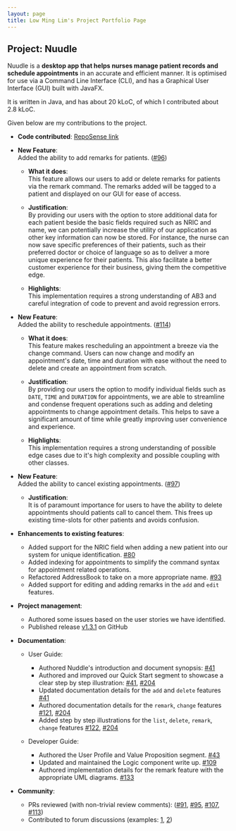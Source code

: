 ```yaml
---
layout: page
title: Low Ming Lim's Project Portfolio Page
---
```


## Project: Nuudle

Nuudle is a **desktop app that helps nurses manage patient records and schedule appointments** in an accurate and efficient manner.
It is optimised for use via a Command Line Interface (CLI), and has a Graphical User Interface (GUI) built with JavaFX.

It is written in Java, and has about 20 kLoC, of which I contributed about 2.8 kLoC.

Given below are my contributions to the project.

* **Code contributed**: [RepoSense link](https://nus-cs2103-ay2021s1.github.io/tp-dashboard/#breakdown=true&search=avalionnet&sort=groupTitle&sortWithin=title&since=2020-08-14&until=2020-11-09&timeframe=commit&mergegroup=&groupSelect=groupByRepos&checkedFileTypes=docs~functional-code~test-code~other&tabOpen=true&tabType=authorship&tabAuthor=Avalionnet&tabRepo=AY2021S1-CS2103T-T12-4%2Ftp%5Bmaster%5D&authorshipIsMergeGroup=false&authorshipFileTypes=docs~functional-code~test-code)

* **New Feature**: <br>Added the ability to add remarks for patients. ([\#96](https://github.com/AY2021S1-CS2103T-T12-4/tp/pull/96))
  
  * **What it does**: <br>This feature allows our users to add or delete remarks for patients via the remark command. The remarks added will be tagged to a patient and displayed on our GUI for ease of access.
  
  * **Justification**: <br>By providing our users with the option to store additional data for each patient beside the basic fields required such as NRIC and name, we can potentially increase the utility of our application as other key information
  can now be stored. For instance, the nurse can now save specific preferences of their patients, such as their preferred doctor or choice of language so as to deliver a more unique experience for their patients. This also facilitate a better customer experience for their business, giving them the competitive edge. 
  
  * **Highlights**: <br>This implementation requires a strong understanding of AB3 and careful integration of code to prevent and avoid regression errors.

* **New Feature**: <br>Added the ability to reschedule appointments. ([\#114](https://github.com/AY2021S1-CS2103T-T12-4/tp/pull/114))
  
  * **What it does**: <br>This feature makes rescheduling an appointment a breeze via the change command. Users can now change and modify an appointment's date, time and duration with ease without the need to delete and create an appointment from scratch. 
  
  * **Justification**: <br>By providing our users the option to modify individual fields such as `DATE`, `TIME` and `DURATION` for appointments, we are able to streamline and condense frequent operations such as adding and deleting appointments to change appointment details.
  This helps to save a significant amount of time while greatly improving user convenience and experience.
  
  * **Highlights**: <br>This implementation requires a strong understanding of possible edge cases due to it's high complexity and possible coupling with other classes.

* **New Feature**: <br>Added the ability to cancel existing appointments. ([\#97](https://github.com/AY2021S1-CS2103T-T12-4/tp/pull/97))
    
  * **Justification**: <br>It is of paramount importance for users to have the ability to delete appointments should patients call to cancel them. This frees up existing time-slots for other patients and avoids confusion.
  
* **Enhancements to existing features**:
    * Added support for the NRIC field when adding a new patient into our system for unique identification. [\#80](https://github.com/AY2021S1-CS2103T-T12-4/tp/pull/80)
    * Added indexing for appointments to simplify the command syntax for appointment related operations.
    * Refactored AddressBook to take on a more appropriate name. [\#93](https://github.com/AY2021S1-CS2103T-T12-4/tp/pull/93)
    * Added support for editing and adding remarks in the `add` and `edit` features. 
    

* **Project management**:
    * Authored some issues based on the user stories we have identified. 
    * Published release [v1.3.1](https://github.com/AY2021S1-CS2103T-T12-4/tp/releases/tag/v1.3.1) on GitHub   

* **Documentation**:
  * User Guide:
    * Authored Nuddle's introduction and document synopsis: [\#41](https://github.com/AY2021S1-CS2103T-T12-4/tp/pull/41)
    * Authored and improved our Quick Start segment to showcase a clear step by step illustration: [\#41](https://github.com/AY2021S1-CS2103T-T12-4/tp/pull/41), [\#204](https://github.com/AY2021S1-CS2103T-T12-4/tp/pull/204)
    * Updated documentation details for the `add` and `delete` features [\#41](https://github.com/AY2021S1-CS2103T-T12-4/tp/pull/41)
    * Authored documentation details for the `remark`, `change` features [\#121](https://github.com/AY2021S1-CS2103T-T12-4/tp/pull/121), [\#204](https://github.com/AY2021S1-CS2103T-T12-4/tp/pull/204)
    * Added step by step illustrations for the `list`, `delete`, `remark`, `change` features [\#122](https://github.com/AY2021S1-CS2103T-T12-4/tp/pull/122), [\#204](https://github.com/AY2021S1-CS2103T-T12-4/tp/pull/204)
    
  * Developer Guide:
    * Authored the User Profile and Value Proposition segment. [\#43](https://github.com/AY2021S1-CS2103T-T12-4/tp/pull/43)
    * Updated and maintained the Logic component write up. [\#109](https://github.com/AY2021S1-CS2103T-T12-4/tp/pull/109)
    * Authored implementation details for the remark feature with the appropriate UML diagrams. [\#133](https://github.com/AY2021S1-CS2103T-T12-4/tp/pull/133)

* **Community**:
  * PRs reviewed (with non-trivial review comments): ([\#91](https://github.com/AY2021S1-CS2103T-T12-4/tp/pull/91), [\#95](https://github.com/AY2021S1-CS2103T-T12-4/tp/pull/95), [\#107](https://github.com/AY2021S1-CS2103T-T12-4/tp/pull/107), [\#113](https://github.com/AY2021S1-CS2103T-T12-4/tp/pull/113))
  * Contributed to forum discussions
  (examples:
  [1](https://github.com/nus-cs2103-AY2021S1/forum/issues/181),
  [2](https://github.com/nus-cs2103-AY2021S1/forum/issues/166#issuecomment-687836207))
